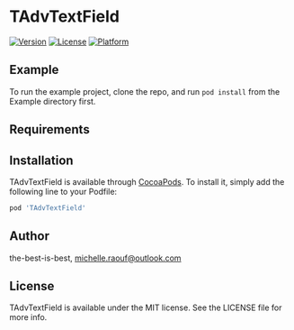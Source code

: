 # TAdvTextField
<!-- 
[![CI Status](https://img.shields.io/travis/the-best-is-best/TAdvTextField.svg?style=flat)](https://travis-ci.org/the-best-is-best/TAdvTextField) -->
[![Version](https://img.shields.io/cocoapods/v/TAdvTextField.svg?style=flat)](https://cocoapods.org/pods/TAdvTextField)
[![License](https://img.shields.io/cocoapods/l/TAdvTextField.svg?style=flat)](https://cocoapods.org/pods/TAdvTextField)
[![Platform](https://img.shields.io/cocoapods/p/TAdvTextField.svg?style=flat)](https://cocoapods.org/pods/TAdvTextField)

## Example

To run the example project, clone the repo, and run `pod install` from the Example directory first.

## Requirements

## Installation

TAdvTextField is available through [CocoaPods](https://cocoapods.org). To install
it, simply add the following line to your Podfile:

```ruby
pod 'TAdvTextField'
```

## Author

   the-best-is-best, michelle.raouf@outlook.com

## License

TAdvTextField is available under the MIT license. See the LICENSE file for more info.
